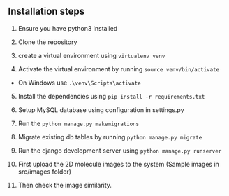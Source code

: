 ## Installation steps

1. Ensure you have python3 installed

2. Clone the repository
3. create a virtual environment using `virtualenv venv`
4. Activate the virtual environment by running `source venv/bin/activate`

- On Windows use `.\venv\Scripts\activate`

5. Install the dependencies using `pip install -r requirements.txt`

6. Setup MySQL database using configuration in settings.py
7. Run the `python manage.py makemigrations`
8. Migrate existing db tables by running `python manage.py migrate`

9. Run the django development server using `python manage.py runserver`
10. First upload the 2D molecule images to the system (Sample images in src/images folder)
11. Then check the image similarity.
